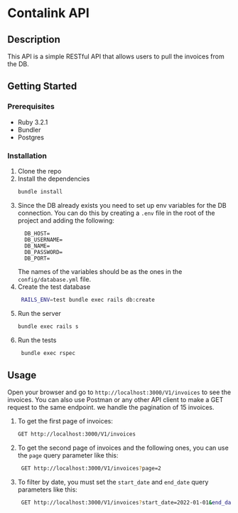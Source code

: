 # Contalink API

## Description

This API is a simple RESTful API that allows users to pull the invoices from the DB.

## Getting Started

### Prerequisites

- Ruby 3.2.1
- Bundler
- Postgres

### Installation

1. Clone the repo
2. Install the dependencies
   ```sh
   bundle install
   ```
3. Since the DB already exists you need to set up env variables for the DB connection. You can do this by creating
   a `.env` file in the root of the project and adding the following:
    ```.env
      DB_HOST=
      DB_USERNAME=
      DB_NAME=
      DB_PASSWORD=
      DB_PORT=
    ```
   The names of the variables should be as the ones in the `config/database.yml` file.
4. Create the test database
   ```sh
    RAILS_ENV=test bundle exec rails db:create
    ```
5. Run the server
   ```sh
   bundle exec rails s
   ```
6. Run the tests
   ```sh
    bundle exec rspec
    ```
   
## Usage

Open your browser and go to `http://localhost:3000/V1/invoices` to see the invoices. You can also use Postman or any other API client to make a GET request to the same endpoint.
we handle the pagination of 15 invoices.

1. To get the first page of invoices:
   ```sh
   GET http://localhost:3000/V1/invoices
   ```
2. To get the second page of invoices and the following ones, you can use the `page` query parameter like this:
   ```sh
    GET http://localhost:3000/V1/invoices?page=2
    ```
3. To filter by date, you must set the `start_date` and `end_date` query parameters like this:
   ```sh
    GET http://localhost:3000/V1/invoices?start_date=2022-01-01&end_date=2022-01-31
    ```
   